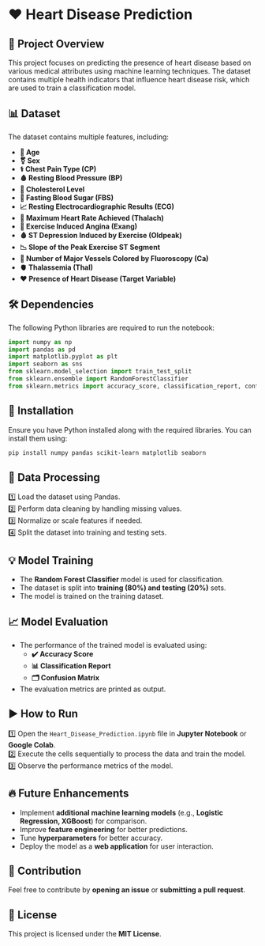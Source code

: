 # ❤️ Heart Disease Prediction

## 📌 Project Overview
This project focuses on predicting the presence of heart disease based on various medical attributes using machine learning techniques. The dataset contains multiple health indicators that influence heart disease risk, which are used to train a classification model.

## 📊 Dataset
The dataset contains multiple features, including:
- **👤 Age**
- **⚧️ Sex**
- **⚕️ Chest Pain Type (CP)**
- **🩸 Resting Blood Pressure (BP)**
- **🧪 Cholesterol Level**
- **💓 Fasting Blood Sugar (FBS)**
- **📈 Resting Electrocardiographic Results (ECG)**
- **🏃 Maximum Heart Rate Achieved (Thalach)**
- **🛑 Exercise Induced Angina (Exang)**
- **🩸 ST Depression Induced by Exercise (Oldpeak)**
- **📉 Slope of the Peak Exercise ST Segment**
- **🔗 Number of Major Vessels Colored by Fluoroscopy (Ca)**
- **🫀 Thalassemia (Thal)**
- **❤️ Presence of Heart Disease (Target Variable)**

## 🛠 Dependencies
The following Python libraries are required to run the notebook:
```python
import numpy as np
import pandas as pd
import matplotlib.pyplot as plt
import seaborn as sns
from sklearn.model_selection import train_test_split
from sklearn.ensemble import RandomForestClassifier
from sklearn.metrics import accuracy_score, classification_report, confusion_matrix
```

## 🚀 Installation
Ensure you have Python installed along with the required libraries. You can install them using:
```sh
pip install numpy pandas scikit-learn matplotlib seaborn
```

## 🔄 Data Processing
1️⃣ Load the dataset using Pandas.  
2️⃣ Perform data cleaning by handling missing values.  
3️⃣ Normalize or scale features if needed.  
4️⃣ Split the dataset into training and testing sets.  

## 💡 Model Training
- The **Random Forest Classifier** model is used for classification.
- The dataset is split into **training (80%) and testing (20%)** sets.
- The model is trained on the training dataset.

## 📈 Model Evaluation
- The performance of the trained model is evaluated using:
  - **✔️ Accuracy Score**
  - **📊 Classification Report**
  - **🗂 Confusion Matrix**
- The evaluation metrics are printed as output.

## ▶️ How to Run
1️⃣ Open the `Heart_Disease_Prediction.ipynb` file in **Jupyter Notebook** or **Google Colab**.  
2️⃣ Execute the cells sequentially to process the data and train the model.  
3️⃣ Observe the performance metrics of the model.  

## 🔥 Future Enhancements
- Implement **additional machine learning models** (e.g., **Logistic Regression, XGBoost**) for comparison.  
- Improve **feature engineering** for better predictions.  
- Tune **hyperparameters** for better accuracy.  
- Deploy the model as a **web application** for user interaction.  

## 🤝 Contribution
Feel free to contribute by **opening an issue** or **submitting a pull request**.  

## 📜 License
This project is licensed under the **MIT License**.

